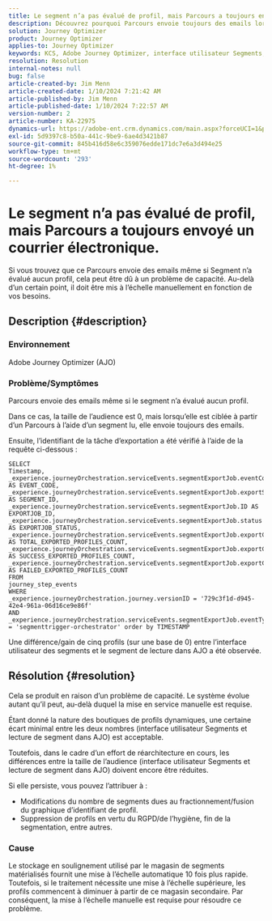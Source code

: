 ```yaml
---
title: Le segment n’a pas évalué de profil, mais Parcours a toujours envoyé un courrier électronique.
description: Découvrez pourquoi Parcours envoie toujours des emails lorsque Segment n’a évalué aucun profil. La mise à l’échelle manuelle est requise pour augmenter la capacité.
solution: Journey Optimizer
product: Journey Optimizer
applies-to: Journey Optimizer
keywords: KCS, Adobe Journey Optimizer, interface utilisateur Segments, Lecture de segment dans AJO
resolution: Resolution
internal-notes: null
bug: false
article-created-by: Jim Menn
article-created-date: 1/10/2024 7:21:42 AM
article-published-by: Jim Menn
article-published-date: 1/10/2024 7:22:57 AM
version-number: 2
article-number: KA-22975
dynamics-url: https://adobe-ent.crm.dynamics.com/main.aspx?forceUCI=1&pagetype=entityrecord&etn=knowledgearticle&id=74896ee6-88af-ee11-a569-6045bd006268
exl-id: 5d9397c8-b50a-441c-9be9-6ae4d3421b87
source-git-commit: 845b416d58e6c359076edde171dc7e6a3d494e25
workflow-type: tm+mt
source-wordcount: '293'
ht-degree: 1%

---
```


# Le segment n’a pas évalué de profil, mais Parcours a toujours envoyé un courrier électronique.


Si vous trouvez que ce Parcours envoie des emails même si Segment n’a évalué aucun profil, cela peut être dû à un problème de capacité. Au-delà d’un certain point, il doit être mis à l’échelle manuellement en fonction de vos besoins.

## Description {#description}


### Environnement

Adobe Journey Optimizer (AJO)

### Problème/Symptômes

Parcours envoie des emails même si le segment n’a évalué aucun profil.

Dans ce cas, la taille de l’audience est 0, mais lorsqu’elle est ciblée à partir d’un Parcours à l’aide d’un segment lu, elle envoie toujours des emails.

Ensuite, l’identifiant de la tâche d’exportation a été vérifié à l’aide de la requête ci-dessous :


```
SELECT
Timestamp,
_experience.journeyOrchestration.serviceEvents.segmentExportJob.eventCode AS EVENT_CODE,
_experience.journeyOrchestration.serviceEvents.segmentExportJob.exportSegmentID AS SEGMENT_ID,
_experience.journeyOrchestration.serviceEvents.segmentExportJob.ID AS EXPORTJOB_ID,
_experience.journeyOrchestration.serviceEvents.segmentExportJob.status AS EXPORTJOB_STATUS,
_experience.journeyOrchestration.serviceEvents.segmentExportJob.exportCountTotal AS TOTAL_EXPORTED_PROFILES_COUNT,
_experience.journeyOrchestration.serviceEvents.segmentExportJob.exportCountRealized AS SUCCESS_EXPORTED_PROFILES_COUNT,
_experience.journeyOrchestration.serviceEvents.segmentExportJob.exportCountFailed AS FAILED_EXPORTED_PROFILES_COUNT
FROM
journey_step_events
WHERE
_experience.journeyOrchestration.journey.versionID = '729c3f1d-d945-42e4-961a-06d16ce9e86f' 
AND
_experience.journeyOrchestration.serviceEvents.segmentExportJob.eventType = 'segmenttrigger-orchestrator' order by TIMESTAMP
```


Une différence/gain de cinq profils (sur une base de 0) entre l’interface utilisateur des segments et le segment de lecture dans AJO a été observée.




## Résolution {#resolution}


Cela se produit en raison d’un problème de capacité. Le système évolue autant qu’il peut, au-delà duquel la mise en service manuelle est requise.

Étant donné la nature des boutiques de profils dynamiques, une certaine écart minimal entre les deux nombres (interface utilisateur Segments et lecture de segment dans AJO) est acceptable.

Toutefois, dans le cadre d’un effort de réarchitecture en cours, les différences entre la taille de l’audience (interface utilisateur Segments et lecture de segment dans AJO) doivent encore être réduites.

Si elle persiste, vous pouvez l’attribuer à :

- Modifications du nombre de segments dues au fractionnement/fusion du graphique d’identifiant de profil.
- Suppression de profils en vertu du RGPD/de l’hygiène, fin de la segmentation, entre autres.


### Cause

Le stockage en soulignement utilisé par le magasin de segments matérialisés fournit une mise à l’échelle automatique 10 fois plus rapide. Toutefois, si le traitement nécessite une mise à l’échelle supérieure, les profils commencent à diminuer à partir de ce magasin secondaire. Par conséquent, la mise à l’échelle manuelle est requise pour résoudre ce problème.
